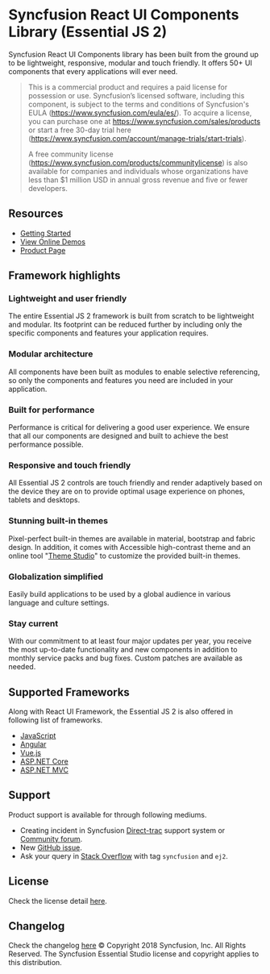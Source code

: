 # Syncfusion React UI Components Library (Essential JS 2)
 Syncfusion React UI Components library has been built from the ground up to be lightweight, responsive, modular and touch friendly. It offers 50+ UI components that every applications will ever need.
 > This is a commercial product and requires a paid license for possession or use. Syncfusion’s licensed software, including this component, is subject to the terms and conditions of Syncfusion's EULA (https://www.syncfusion.com/eula/es/). To acquire a license, you can purchase one at https://www.syncfusion.com/sales/products or start a free 30-day trial here (https://www.syncfusion.com/account/manage-trials/start-trials).
>
> A free community license (https://www.syncfusion.com/products/communitylicense) is also available for companies and individuals whose organizations have less than $1 million USD in annual gross revenue and five or fewer developers.
 ## Resources
 * [Getting Started](https://ej2.syncfusion.com/react/documentation/getting-started/quick-start?utm_source=npm&utm_campaign=ej2-react-ui-components)
* [View Online Demos](https://ej2.syncfusion.com/react/demos?utm_source=npm&utm_campaign=ej2-react-ui-components)
* [Product Page](https://www.syncfusion.com/react-ui-components?utm_source=npm&utm_campaign=ej2-react-ui-components)
 ## Framework highlights
 ### Lightweight and user friendly
 The entire Essential JS 2 framework is built from scratch to be lightweight and modular. Its footprint can be reduced further by including only the specific components and features your application requires.
 ### Modular architecture
 All components have been built as modules to enable selective referencing, so only the components and features you need are included in your application.
 ### Built for performance
 Performance is critical for delivering a good user experience. We ensure that all our components are designed and built to achieve the best performance possible.
 ### Responsive and touch friendly
 All Essential JS 2 controls are touch friendly and render adaptively based on the device they are on to provide optimal usage experience on phones, tablets and desktops.
 ### Stunning built-in themes
 Pixel-perfect built-in themes are available in material, bootstrap and fabric design. In addition, it comes with Accessible high-contrast theme and an online tool "[Theme Studio](https://ej2.syncfusion.com/themestudio/)" to customize the provided built-in themes.
 ### Globalization simplified
 Easily build applications to be used by a global audience in various language and culture settings.
 ### Stay current
 With our commitment to at least four major updates per year, you receive the most up-to-date functionality and new components in addition to monthly service packs and bug fixes. Custom patches are available as needed.
 ## Supported Frameworks
 Along with React UI Framework, the Essential JS 2 is also offered in following list of frameworks.
 * [JavaScript](https://www.syncfusion.com/javascript-ui-controls?utm_source=npm&utm_campaign=ej2-react-ui-components)
* [Angular](https://www.syncfusion.com/angular-ui-components?utm_source=npm&utm_campaign=ej2-react-ui-components)
* [Vue.js](https://www.syncfusion.com/vue-ui-components?utm_source=npm&utm_campaign=ej2-react-ui-components)
* [ASP.NET Core](https://www.syncfusion.com/aspnet-core-ui-controls?utm_source=npm&utm_campaign=ej2-react-ui-components)
* [ASP.NET MVC](https://www.syncfusion.com/aspnet-mvc-ui-controls?utm_source=npm&utm_campaign=ej2-react-ui-components)
 ## Support
 Product support is available for through following mediums.
 * Creating incident in Syncfusion [Direct-trac](https://www.syncfusion.com/support/directtrac/incidents?utm_source=npm&utm_campaign=ej2-react-ui-components) support system or [Community forum](https://www.syncfusion.com/forums/react-js2?utm_source=npm&utm_campaign=ej2-react-ui-components).
* New [GitHub issue](https://github.com/syncfusion/ej2-react-ui-components/issues/new).
* Ask your query in [Stack Overflow](https://stackoverflow.com/) with tag `syncfusion` and `ej2`.
 ## License
 Check the license detail [here](https://github.com/syncfusion/ej2-react-ui-components/blob/master/license).
 ## Changelog
 Check the changelog [here](https://ej2.syncfusion.com/react/documentation/release-notes?utm_source=npm&utm_campaign=ej2-react-ui-components)
     © Copyright 2018 Syncfusion, Inc. All Rights Reserved.
    The Syncfusion Essential Studio license and copyright applies to this distribution.
